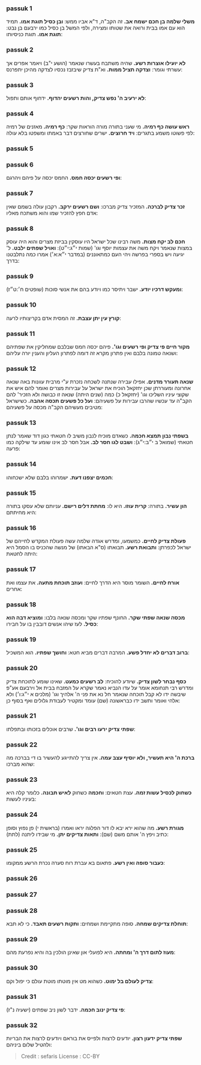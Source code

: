 
### passuk 1
<b>משלי שלמה בן חכם ישמח אב.</b> זה הקב"ה, ד"א אביו ממש:
<b>ובן כסיל תוגת אמו.</b> תמיד הוא עם אמו בבית ורואה את שטותו ומצירה, ולפי המשל בן כסיל כמו ירבעם בן נבט:
<b>תוגת אמו.</b> תוגת כניסיותו:

### passuk 2
<b>לא יועילו אוצרות רשע.</b> שהיה משתבח בעשרו שנאמר (הושע י"ב) ויאמר אפרים אך עשרתי וגומר:
<b>וצדקה תציל ממות.</b> וא"ת צדיק שיבזבז נכסיו לצדקה מהיכן יתפרנס:

### passuk 3
<b>לא ירעיב ה' נפש צדיק, והות רשעים יהדוף.</b> ידחוף אותם ותפול:

### passuk 4
<b>ראש עושה כף רמיה.</b> מי שעני בתורה מורה הוראות שקר:
<b>כף רמיה.</b> מאזנים של רמיה לפי פשוטו משמע בתגרים:
<b>ויד חרוצים.</b> ישרים שחורצים דבר באמתו ומשפטו בלא עולה:

### passuk 5

### passuk 6
<b>ופי רשעים יכסה חמס.</b> החמס יכסה על פיהם ויהרגם:

### passuk 7
<b>זכר צדיק לברכה.</b> המזכיר צדיק מברכו:
<b>ושם רשעים ירקב.</b> רקבון עולה בשמם שאין אדם חפץ להזכיר שמו והוא משתכח מאליו:

### passuk 8
<b>חכם לב יקח מצות.</b> משה רבינו שכל ישראל היו עוסקין בביזת מצרים והוא היה עוסק במצות שנאמר ויקח משה את עצמות יוסף וגו' (שמות י״ג:י״ט):
<b>ואויל שפתים ילבט.</b> ל' יגיעה ויש בספרי בפרשה ויהי העם כמתאוננים (במדבר י״א:א׳) אמרו כמה נתלבטנו בדרך:

### passuk 9
<b>ומעקש דרכיו יודע.</b> ישבר ויתיסר כמו ויודע בהם את אנשי סוכות (שופטים ח׳:ט״ז):

### passuk 10
<b>קורץ עין יתן עצבת.</b> זה המסית אדם בקריצותיו לרעה:

### passuk 11
<b>מקור חיים פי צדיק ופי רשעים וגו'.</b> פיהם יכסה חמס שבלבם שמחליקין את שפתיהם ושנאה טמונה בלבם ואין פתרון מקרא זה דומה לפתרון העליון והענין יורה עליהם:

### passuk 12
<b>שנאה תעורר מדנים.</b> אפילו עבירה שנתנה לשכחה נזכרת ע"י מרבית עוונות באה שנאה אחרונה ומעוררתן שכן יחזקאל הוכיח את ישראל על עבירות מצרים ואומר להם איש את שקוצי עיניו השליכו וגו' (יחזקאל כ) כמה (שנים היתה) שנאה זו כבושה ולא הזכיר' להם הקב"ה עד עכשיו שהרבו עבירות על פשעיהם:
<b>ועל כל פשעים תכסה אהבה.</b> כשישראל מטיבים מעשיהם הקב"ה מכסה על פשעיהם:

### passuk 13
<b>בשפתי נבון תמצא חכמה.</b> כשאדם מוכיח לנבון משיב לו חטאתי כגון דוד שאמר לנתן חטאתי (שמואל ב י״ב:י״ג):
<b>ושבט לגו חסר לב.</b> אבל חסר לב אינו שומע עד שילקה כמו פרעה:

### passuk 14
<b>חכמים יצפנו דעת.</b> ישמרוהו בלבם שלא ישכחוהו:

### passuk 15
<b>הון עשיר.</b> בתורה:
<b>קרית עוזו.</b> היא לו:
<b>מחתת דלים רישם.</b> עניותם שלא עסקו בתורה היא מחיתתם:

### passuk 16
<b>פעולת צדיק לחיים.</b> כמשמעו, ומדרש אגדה שלמה עשה פעולת המקדש לחייהם של ישראל לכפרתן:
<b>ותבואת רשע.</b> תבואתו (ס"א הבאתו) של מנשה שהכניס בו הסמל היא היתה לחטאת:

### passuk 17
<b>אורח לחיים.</b> השומר מוסר היא הדרך לחיים:
<b>ועוזב תוכחת מתעה.</b> את עצמו ואת אחרים:

### passuk 18
<b>מכסה שנאה שפתי שקר.</b> החונף שפתיו שקר ומכסה שנאה בלבו:
<b>ומוציא דבה הוא כסיל.</b> לעז שיהו אנשים דובבין בו על חבירו:

### passuk 19
<b>ברוב דברים לא יחדל פשע.</b> המרבה דברים מביא חטא:
<b>וחושך שפתיו.</b> הוא המשכיל:

### passuk 20
<b>כסף נבחר לשון צדיק.</b> שיודע להוכיח:
<b>לב רשעים כמעט.</b> שאינו שומע לתוכחת צדיק ומדרש רבי תנחומא אומר על עדו הנביא נאמר שקרא על המזבח בבית אל וירבעם אע"פ שיבשה ידו לא קבל תוכחה שנאמר חל נא את פני ה' אלהיך וגו' (מלכים א י״ג:ו׳) ולא אלהי ואומר ותשב ידו כבראשונה (שם) עומד ומקטיר לעבודת גלולים ואף בסוף כן:

### passuk 21
<b>שפתי צדיק ירעו רבים וגו'.</b> שרבים אוכלים בזכותו ובתפלתו:

### passuk 22
<b>ברכת ה' היא תעשיר, ולא יוסיף עצב עמה.</b> אין צריך להתייגע להעשיר בו די בברכה מה שהוא מברכו:

### passuk 23
<b>כשחוק לכסיל עשות זמה.</b> עצת חטאים:
<b>וחכמה</b> כשחוק <b>לאיש תבונה.</b> כלומר קלה היא בעיניו לעשות:

### passuk 24
<b>מגורת רשע.</b> מה שהוא ירא יבא לו דור הפלגה יראו ואמרו (בראשית י) פן נפוץ וסופן כתיב ויפץ ה' אותם משם (שם):
<b>ותאות צדיקים יתן.</b> מי שבידו ליתנה (לתת):

### passuk 25
<b>כעבור סופה ואין רשע.</b> פתאום בא עברת רוח סערה נכרת הרשע ממקומו:

### passuk 26

### passuk 27

### passuk 28
<b>תוחלת צדיקים שמחה.</b> סופה מתקיימת ושמחים:
<b>ותקות רשעים תאבד.</b> כי לא תבא:

### passuk 29
<b>מעוז לתום דרך ה' ומחתה.</b> היא לפועלי און שאינן הולכין בה והיא נפרעת מהם:

### passuk 30
<b>צדיק לעולם בל ימוט.</b> כשהוא מט אין מוטתו מוטת עולם כי יפול וקם:

### passuk 31
<b>פי צדיק ינוב חכמה.</b> ידבר לשון ניב שפתים (ישעיה נ"ז):

### passuk 32
<b>שפתי צדיק ידעון רצון.</b> יודעים לרצות ולפייס את בוראם ויודעים לרצות את הבריות ולהטיל שלום ביניהם:

>Credit : sefaris
>License : CC-BY